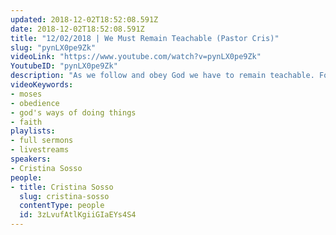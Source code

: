 ```yaml
---
updated: 2018-12-02T18:52:08.591Z
date: 2018-12-02T18:52:08.591Z
title: "12/02/2018 | We Must Remain Teachable (Pastor Cris)"
slug: "pynLX0pe9Zk"
videoLink: "https://www.youtube.com/watch?v=pynLX0pe9Zk"
YoutubeID: "pynLX0pe9Zk"
description: "As we follow and obey God we have to remain teachable. For Christians this is easy in our weaknesses. We often quote \"In my weakness He is strong\", but more importantly than our weaknesses we must also submit our strengths to God. Those are often the things that people will not listen to God, because they \"already know\" how to do it."
videoKeywords:
- moses
- obedience
- god's ways of doing things
- faith
playlists:
- full sermons
- livestreams
speakers:
- Cristina Sosso
people:
- title: Cristina Sosso
  slug: cristina-sosso
  contentType: people
  id: 3zLvufAtlKgiiGIaEYs4S4
---
```

